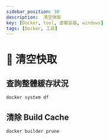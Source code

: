 ```yaml
---
sidebar_position: 30
description:  清空快取
key: [Docker, tool, 虛擬容器, windows]
tags: [Docker, 工具]
---
```


# 🐳 清空快取

## 查詢整體緩存狀況

```shell
docker system df
```

## 清除 Build Cache

```shell
docker builder prune
```
